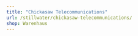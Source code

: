 ```yaml
---
title: "Chickasaw Telecommunications"
url: /stillwater/chickasaw-telecommunications/
shop: Warenhaus
---
```

